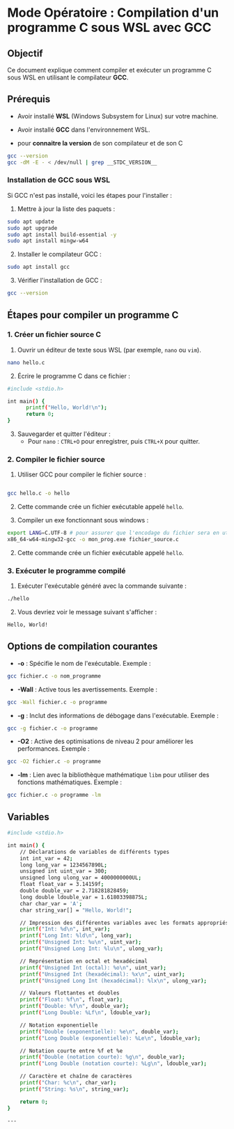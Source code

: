 
# Mode Opératoire : Compilation d'un programme C sous WSL avec GCC

## Objectif

Ce document explique comment compiler et exécuter un programme C sous WSL en utilisant le compilateur **GCC**.

## Prérequis

- Avoir installé **WSL** (Windows Subsystem for Linux) sur votre machine.
- Avoir installé **GCC** dans l'environnement WSL.



- pour **connaitre la version** de son compilateur et de son C

```bash
gcc --version
gcc -dM -E - < /dev/null | grep __STDC_VERSION__
```

### Installation de GCC sous WSL

Si GCC n'est pas installé, voici les étapes pour l'installer :

1. Mettre à jour la liste des paquets :

```bash
sudo apt update
sudo apt upgrade
sudo apt install build-essential -y
sudo apt install mingw-w64

```

2. Installer le compilateur GCC :
```bash
sudo apt install gcc
```

3. Vérifier l'installation de GCC :
```bash
gcc --version
```


## Étapes pour compiler un programme C

### 1. Créer un fichier source C

1. Ouvrir un éditeur de texte sous WSL (par exemple, `nano` ou `vim`).
```bash
nano hello.c
```

2. Écrire le programme C dans ce fichier :

```bash
#include <stdio.h>

int main() {
      printf("Hello, World!\n");
      return 0;
}
```

3. Sauvegarder et quitter l'éditeur :
   - Pour `nano` : `CTRL+O` pour enregistrer, puis `CTRL+X` pour quitter.

### 2. Compiler le fichier source

1. Utiliser GCC pour compiler le fichier source :

```bash

gcc hello.c -o hello

```

2. Cette commande crée un fichier exécutable appelé `hello`.

3. Compiler un exe fonctionnant sous windows :

```bash
export LANG=C.UTF-8 # pour assurer que l'encodage du fichier sera en utf8
x86_64-w64-mingw32-gcc -o mon_prog.exe fichier_source.c

```

2. Cette commande crée un fichier exécutable appelé `hello`.
### 3. Exécuter le programme compilé

1. Exécuter l'exécutable généré avec la commande suivante :
```bash
./hello
```

2. Vous devriez voir le message suivant s'afficher :
```bash
Hello, World!
```



## Options de compilation courantes

- **-o** : Spécifie le nom de l'exécutable. Exemple :
```bash
gcc fichier.c -o nom_programme
```

- **-Wall** : Active tous les avertissements. Exemple :
```bash
gcc -Wall fichier.c -o programme
```

- **-g** : Inclut des informations de débogage dans l'exécutable. Exemple :
```bash
gcc -g fichier.c -o programme
```

- **-O2** : Active des optimisations de niveau 2 pour améliorer les performances. Exemple :
```bash
gcc -O2 fichier.c -o programme
```

- **-lm** : Lien avec la bibliothèque mathématique `libm` pour utiliser des fonctions mathématiques. Exemple :
```bash
gcc fichier.c -o programme -lm
```



## Variables

```bash
#include <stdio.h>

int main() {
    // Déclarations de variables de différents types
    int int_var = 42;
    long long_var = 1234567890L;
    unsigned int uint_var = 300;
    unsigned long ulong_var = 4000000000UL;
    float float_var = 3.14159f;
    double double_var = 2.718281828459;
    long double ldouble_var = 1.61803398875L;
    char char_var = 'A';
    char string_var[] = "Hello, World!";

    // Impression des différentes variables avec les formats appropriés
    printf("Int: %d\n", int_var);
    printf("Long Int: %ld\n", long_var);
    printf("Unsigned Int: %u\n", uint_var);
    printf("Unsigned Long Int: %lu\n", ulong_var);

    // Représentation en octal et hexadécimal
    printf("Unsigned Int (octal): %o\n", uint_var);
    printf("Unsigned Int (hexadécimal): %x\n", uint_var);
    printf("Unsigned Long Int (hexadécimal): %lx\n", ulong_var);

    // Valeurs flottantes et doubles
    printf("Float: %f\n", float_var);
    printf("Double: %f\n", double_var);
    printf("Long Double: %Lf\n", ldouble_var);

    // Notation exponentielle
    printf("Double (exponentielle): %e\n", double_var);
    printf("Long Double (exponentielle): %Le\n", ldouble_var);

    // Notation courte entre %f et %e
    printf("Double (notation courte): %g\n", double_var);
    printf("Long Double (notation courte): %Lg\n", ldouble_var);

    // Caractère et chaîne de caractères
    printf("Char: %c\n", char_var);
    printf("String: %s\n", string_var);

    return 0;
}

---
